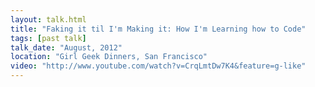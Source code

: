```yaml
---
layout: talk.html
title: "Faking it til I'm Making it: How I'm Learning how to Code"
tags: [past talk]
talk_date: "August, 2012"
location: "Girl Geek Dinners, San Francisco"
video: "http://www.youtube.com/watch?v=CrqLmtDw7K4&feature=g-like"
---
```

